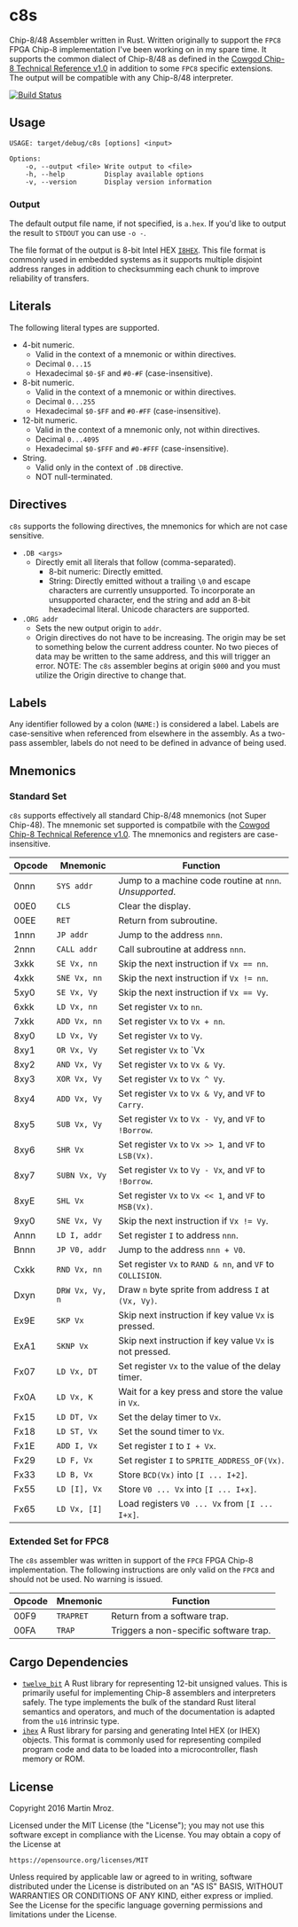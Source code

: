 c8s
===

Chip-8/48 Assembler written in Rust. Written originally to support the `FPC8` FPGA Chip-8 implementation I've been working on in my spare time. It supports the common dialect of Chip-8/48 as defined in the [Cowgod Chip-8 Technical Reference v1.0](http://devernay.free.fr/hacks/chip8/C8TECH10.HTM) in addition to some `FPC8` specific extensions. The output will be compatible with any Chip-8/48 interpreter.

[![Build Status](https://travis-ci.org/martinmroz/c8s.svg?branch=master)](https://travis-ci.org/martinmroz/c8s)

## Usage

```
USAGE: target/debug/c8s [options] <input>

Options:
    -o, --output <file> Write output to <file>
    -h, --help          Display available options
    -v, --version       Display version information
```

### Output

The default output file name, if not specified, is `a.hex`. If you'd like to output the result to `STDOUT` you can use `-o -`.

The file format of the output is 8-bit Intel HEX [`I8HEX`](https://en.wikipedia.org/wiki/Intel_HEX). This file format is commonly used in embedded systems as it supports multiple disjoint address ranges in addition to checksumming each chunk to improve reliability of transfers.

## Literals
The following literal types are supported.

* 4-bit numeric.
	* Valid in the context of a mnemonic or within directives.
	* Decimal `0...15`
	* Hexadecimal `$0-$F` and `#0-#F` (case-insensitive).
* 8-bit numeric.
	* Valid in the context of a mnemonic or within directives.
	* Decimal `0...255`
	* Hexadecimal `$0-$FF` and `#0-#FF` (case-insensitive).
* 12-bit numeric.
	* Valid in the context of a mnemonic only, not within directives.
	* Decimal `0...4095`
	* Hexadecimal `$0-$FFF` and `#0-#FFF` (case-insensitive).
* String.
	* Valid only in the context of `.DB` directive.
	* NOT null-terminated.

## Directives
`c8s` supports the following directives, the mnemonics for which are not case sensitive.

* `.DB <args>`
	* Directly emit all literals that follow (comma-separated).
		* 8-bit numeric: Directly emitted.
		* String: Directly emitted without a trailing `\0` and escape characters are currently unsupported. To incorporate an unsupported character, end the string and add an 8-bit hexadecimal literal. Unicode characters are supported.
* `.ORG addr`
	* Sets the new output origin to `addr`. 
	* Origin directives do not have to be increasing. The origin may be set to something below the current address counter. No two pieces of data may be written to the same address, and this will trigger an error. NOTE: The `c8s` assembler begins at origin `$000` and you must utilize the Origin directive to change that.

## Labels

Any identifier followed by a colon (`NAME:`) is considered a label. Labels are case-sensitive when referenced from elsewhere in the assembly. As a two-pass assembler, labels do not need to be defined in advance of being used.

## Mnemonics

### Standard Set
`c8s` supports effectively all standard Chip-8/48 mnemonics (not Super Chip-48). The mnemonic set supported is compatbile with the [Cowgod Chip-8 Technical Reference v1.0](http://devernay.free.fr/hacks/chip8/C8TECH10.HTM). The mnemonics and registers are case-insensitive.

| Opcode | Mnemonic        | Function                                                    |
| ------ | --------------- | ----------------------------------------------------------- |
| 0nnn   | `SYS addr`      | Jump to a machine code routine at `nnn`. *Unsupported*.     |
| 00E0   | `CLS`           | Clear the display.                                          |
| 00EE   | `RET`           | Return from subroutine.                                     |
| 1nnn   | `JP addr`       | Jump to the address `nnn`.                                  |
| 2nnn   | `CALL addr`     | Call subroutine at address `nnn`.                           |
| 3xkk   | `SE Vx, nn`     | Skip the next instruction if `Vx == nn`.                    |
| 4xkk   | `SNE Vx, nn`    | Skip the next instruction if `Vx != nn`.                    |
| 5xy0   | `SE Vx, Vy`     | Skip the next instruction if `Vx == Vy`.                    |
| 6xkk   | `LD Vx, nn`     | Set register `Vx` to `nn`.                                  |
| 7xkk   | `ADD Vx, nn`    | Set register `Vx` to `Vx + nn`.                             |
| 8xy0   | `LD Vx, Vy`     | Set register `Vx` to `Vy`.                                  |
| 8xy1   | `OR Vx, Vy`     | Set register `Vx` to `Vx | Vy`.                             |
| 8xy2   | `AND Vx, Vy`    | Set register `Vx` to `Vx & Vy`.                             |
| 8xy3   | `XOR Vx, Vy`    | Set register `Vx` to `Vx ^ Vy`.                             |
| 8xy4   | `ADD Vx, Vy`    | Set register `Vx` to `Vx & Vy`, and `VF` to `Carry`.        |
| 8xy5   | `SUB Vx, Vy`    | Set register `Vx` to `Vx - Vy`, and `VF` to `!Borrow`.      |
| 8xy6   | `SHR Vx`        | Set register `Vx` to `Vx >> 1`, and `VF` to `LSB(Vx)`.      |
| 8xy7   | `SUBN Vx, Vy`   | Set register `Vx` to `Vy - Vx`, and `VF` to `!Borrow`.      |
| 8xyE   | `SHL Vx`        | Set register `Vx` to `Vx << 1`, and `VF` to `MSB(Vx)`.      |
| 9xy0   | `SNE Vx, Vy`    | Skip the next instruction if `Vx != Vy`.                    |
| Annn   | `LD I, addr`    | Set register `I` to address `nnn`.                          |
| Bnnn   | `JP V0, addr`   | Jump to the address `nnn + V0`.                             |
| Cxkk   | `RND Vx, nn`    | Set register `Vx` to `RAND & nn`, and `VF` to `COLLISION`.  |
| Dxyn   | `DRW Vx, Vy, n` | Draw `n` byte sprite from address `I` at `(Vx, Vy)`.        |
| Ex9E   | `SKP Vx`        | Skip next instruction if key value `Vx` is pressed.         |
| ExA1   | `SKNP Vx`       | Skip next instruction if key value `Vx` is not pressed.     |
| Fx07   | `LD Vx, DT`     | Set register `Vx` to the value of the delay timer.          |
| Fx0A   | `LD Vx, K`      | Wait for a key press and store the value in `Vx`.           |
| Fx15   | `LD DT, Vx`     | Set the delay timer to `Vx`.                                |
| Fx18   | `LD ST, Vx`     | Set the sound timer to `Vx`.                                |
| Fx1E   | `ADD I, Vx`     | Set register `I` to `I + Vx`.                               |
| Fx29   | `LD F, Vx`      | Set register `I` to `SPRITE_ADDRESS_OF(Vx)`.                |
| Fx33   | `LD B, Vx`      | Store `BCD(Vx)` into `[I ... I+2]`.                         |
| Fx55   | `LD [I], Vx`    | Store `V0 ... Vx` into `[I ... I+x]`.                       |
| Fx65   | `LD Vx, [I]`    | Load registers `V0 ... Vx` from `[I ... I+x]`.              |

### Extended Set for FPC8

The `c8s` assembler was written in support of the `FPC8` FPGA Chip-8 implementation. The following instructions are only valid on the `FPC8` and should not be used. No warning is issued.

| Opcode | Mnemonic        | Function                                                    |
| ------ | --------------- | ----------------------------------------------------------- |
| 00F9   | `TRAPRET`       | Return from a software trap.                                |
| 00FA   | `TRAP`          | Triggers a non-specific software trap.                      |

## Cargo Dependencies

* [`twelve_bit`](https://crates.io/crates/twelve_bit) A Rust library for representing 12-bit unsigned values. This is primarily useful for implementing Chip-8 assemblers and interpreters safely. The type implements the bulk of the standard Rust literal semantics and operators, and much of the documentation is adapted from the `u16` intrinsic type.
* [`ihex`](https://crates.io/crates/ihex) A Rust library for parsing and generating Intel HEX (or IHEX) objects. This format is commonly used for representing compiled program code and data to be loaded into a microcontroller, flash memory or ROM.

## License
Copyright 2016 Martin Mroz.

Licensed under the MIT License (the "License"); you may not use this software except in compliance with the License. You may obtain a copy of the License at

    https://opensource.org/licenses/MIT

Unless required by applicable law or agreed to in writing, software distributed under the License is distributed on an "AS IS" BASIS, WITHOUT WARRANTIES OR CONDITIONS OF ANY KIND, either express or implied. See the License for the specific language governing permissions and limitations under the License.
